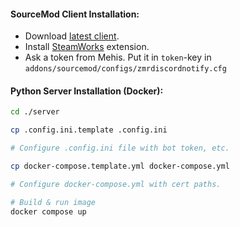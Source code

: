 #### SourceMod Client Installation:

- Download [latest client](https://github.com/zm-reborn/zmr-discord-notify/releases).
- Install [SteamWorks](http://users.alliedmods.net/~kyles/builds/SteamWorks/) extension.
- Ask a token from Mehis. Put it in ```token```-key in `addons/sourcemod/configs/zmrdiscordnotify.cfg`

#### Python Server Installation (Docker):

```bash
cd ./server

cp .config.ini.template .config.ini

# Configure .config.ini file with bot token, etc.

cp docker-compose.template.yml docker-compose.yml

# Configure docker-compose.yml with cert paths.

# Build & run image
docker compose up
```
